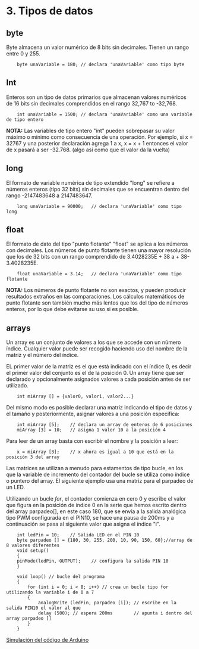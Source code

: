 # 3. Tipos de datos

## byte

Byte almacena un valor numérico de 8 bits sin decimales. Tienen un rango entre 0 y 255.

```arduino
    byte unaVariable = 180; // declara 'unaVariable' como tipo byte
```

## Int

Enteros son un tipo de datos primarios que almacenan valores numéricos de 16 bits sin decimales comprendidos en el rango 32,767 to -32,768.

```arduino
    int unaVariable = 1500; // declara 'unaVariable' como una variable de tipo entero
```

**NOTA:** Las variables de tipo entero "int" pueden sobrepasar su valor máximo o mínimo como consecuencia de una operación. Por ejemplo, si x = 32767 y una posterior declaración agrega 1 a x, x = x + 1 entonces el valor de x pasará a ser -32.768. (algo así como que el valor da la vuelta)

## long

El formato de variable numérica de tipo extendido "long" se refiere a números enteros (tipo 32 bits) sin decimales que se encuentran dentro del rango -2147483648 a 2147483647.

```arduino
    long unaVariable = 90000;   // declara 'unaVariable' como tipo long
```

## float

El formato de dato del tipo "punto flotante" "float" se aplica a los números con decimales. Los números de punto flotante tienen una mayor resolución que los de 32 bits con un rango comprendido de 3.4028235E + 38 a + 38-3.4028235E.

```arduino
    float unaVariable = 3.14;   // declara 'unaVariable' como tipo flotante
```

**NOTA:** Los números de punto flotante no son exactos, y pueden producir resultados extraños en las comparaciones. Los cálculos matemáticos de punto flotante son también mucho más lentos que los del tipo de números enteros, por lo que debe evitarse su uso si es posible.

## arrays

Un array es un conjunto de valores a los que se accede con un número índice. Cualquier valor puede ser recogido haciendo uso del nombre de la matriz y el número del índice.

EL primer valor de la matriz es el que está indicado con el índice 0, es decir el primer valor del conjunto es el de la posición 0. Un array tiene que ser declarado y opcionalmente asignados valores a cada posición antes de ser utilizado.

```arduino
    int miArray [] = {valor0, valor1, valor2...}
```

Del mismo modo es posible declarar una matriz indicando el tipo de datos y el tamaño y posteriormente, asignar valores a una posición especifíca:

```arduino
    int miArray [5];    // declara un array de enteros de 6 posiciones
    miArray [3] = 10;   // asigna 1 valor 10 a la posición 4
```

Para leer de un array basta con escribir el nombre y la posición a leer:

```arduino
    x = miArray [3];    // x ahora es igual a 10 que está en la posición 3 del array
```

Las matrices se utilizan a menudo para estamentos de tipo bucle, en los que la variable de incremento del contador del bucle se utiliza como índice o puntero del array. El siguiente ejemplo usa una matriz para el parpadeo de un LED.

Utilizando un bucle *for*, el contador comienza en cero 0 y escribe el valor que figura en la posición de índice 0 en la serie que hemos escrito dentro del array parpadeo[], en este caso 180, que se envía a la salida analógica tipo PWM configurada en el PIN10, se hace una pausa de 200ms y a continuación se pasa al siguiente valor que asigna el índice "i".

```arduino
    int ledPin = 10;	// Salida LED en el PIN 10
    byte parpadeo [] = {180, 30, 255, 200, 10, 90, 150, 60};//array de 8 valores diferentes
    void setup()
    {
    pinMode(ledPin, OUTPUT);	// configura la salida PIN 10
    }

    void loop()	// bucle del programa
    {
        for (int i = 0; i < 8; i++)	// crea un bucle tipo for utilizando la variable i de 0 a 7
        {
            analogWrite (ledPin, parpadeo [i]);	// escribe en la salida PIN10 el valor al que 
            delay (500); // espera 200ms		// apunta i dentro del array parpadeo []
        }
    }
```

[Simulación del código de Arduino](https://www.tinkercad.com/things/7wLa3cdEXFn-arrays "Arduino simulación del código")
